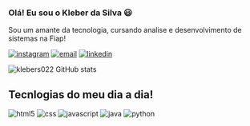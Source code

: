 

### Olá! Eu sou o Kleber da Silva 😃
Sou um amante da tecnologia, cursando analise e desenvolvimento de sistemas na Fiap!

[![instagram](https://img.shields.io/badge/Instagram-E4405F?style=for-the-badge&logo=instagram&logoColor=white)](https://www.instagram.com/klebers022/)
[![email](https://img.shields.io/badge/Gmail-D14836?style=for-the-badge&logo=gmail&logoColor=white)](mailto:klebersduarte@gmail.com)
[![linkedin](	https://img.shields.io/badge/LinkedIn-0077B5?style=for-the-badge&logo=linkedin&logoColor=white)](https://www.linkedin.com/in/kleberdasilva-/)


![klebers022 GitHub stats](https://github-readme-stats.vercel.app/api?username=klebers022&show_icons=true&theme=dracula)

## Tecnlogias do meu dia a dia! 

 <div style="margin: auto;">
        <img src="https://cdn-icons-png.flaticon.com/128/174/174854.png" alt="html5">
        <img src="https://cdn-icons-png.flaticon.com/128/732/732190.png" alt="css">
        <img src="https://cdn-icons-png.flaticon.com/128/1199/1199124.png" alt="javascript">
        <img src="https://cdn-icons-png.flaticon.com/128/5968/5968282.png" alt="java">
        <img src="https://cdn-icons-png.flaticon.com/128/3098/3098090.png" alt="python">
  </div>
